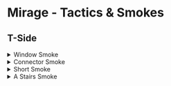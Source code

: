 # Mirage - Tactics & Smokes

## T-Side
<details>
  <summary>Window Smoke</summary>
  
  ### Heading
  1. Stand in front of Trashcan
  2. Look at corner of balcony
     
<img title="a title" alt="Alt text" src="./assets/img/de_mirage_window_pos.png"> <img title="a title" alt="Alt text" src="./assets/img/de_mirage_window_pov.png">

</details>

<details>
  <summary>Connector Smoke</summary>
  
  ### Heading
  1. Stand in front of Trashcan
  2. Look at corner of balcony
     
<img title="a title" alt="Alt text" src="./assets/img/de_mirage_window_pos.png"> <img title="a title" alt="Alt text" src="./assets/img/de_mirage_window_pov.png">

</details>
  
<details>
  <summary>Short Smoke</summary>
  
  ### Heading
  1. Stand in front of Trashcan
  2. Look at corner of balcony
     
<img title="a title" alt="Alt text" src="./assets/img/de_mirage_window_pos.png"> <img title="a title" alt="Alt text" src="./assets/img/de_mirage_window_pov.png">

</details>

<details>
  <summary>A Stairs Smoke</summary>
  
  ### Heading
  1. Stand in front of Trashcan
  2. Look at corner of balcony
     
<img title="a title" alt="Alt text" src="./assets/img/de_mirage_window_pos.png"> <img title="a title" alt="Alt text" src="./assets/img/de_mirage_window_pov.png">

</details>

